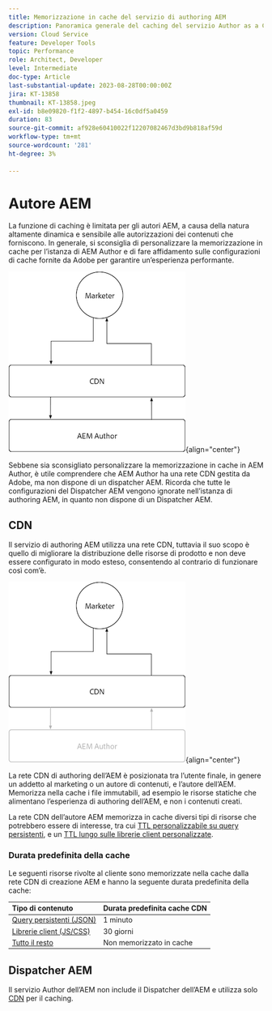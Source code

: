 ```yaml
---
title: Memorizzazione in cache del servizio di authoring AEM
description: Panoramica generale del caching del servizio Author as a Cloud Service dall’AEM.
version: Cloud Service
feature: Developer Tools
topic: Performance
role: Architect, Developer
level: Intermediate
doc-type: Article
last-substantial-update: 2023-08-28T00:00:00Z
jira: KT-13858
thumbnail: KT-13858.jpeg
exl-id: b8e09820-f1f2-4897-b454-16c0df5a0459
duration: 83
source-git-commit: af928e60410022f12207082467d3bd9b818af59d
workflow-type: tm+mt
source-wordcount: '281'
ht-degree: 3%

---
```


# Autore AEM

La funzione di caching è limitata per gli autori AEM, a causa della natura altamente dinamica e sensibile alle autorizzazioni dei contenuti che forniscono. In generale, si sconsiglia di personalizzare la memorizzazione in cache per l’istanza di AEM Author e di fare affidamento sulle configurazioni di cache fornite da Adobe per garantire un’esperienza performante.

![Diagramma panoramica sul caching degli autori di AEM](./assets/author/author-all.png){align="center"}

Sebbene sia sconsigliato personalizzare la memorizzazione in cache in AEM Author, è utile comprendere che AEM Author ha una rete CDN gestita da Adobe, ma non dispone di un dispatcher AEM. Ricorda che tutte le configurazioni del Dispatcher AEM vengono ignorate nell’istanza di authoring AEM, in quanto non dispone di un Dispatcher AEM.

## CDN

Il servizio di authoring AEM utilizza una rete CDN, tuttavia il suo scopo è quello di migliorare la distribuzione delle risorse di prodotto e non deve essere configurato in modo esteso, consentendo al contrario di funzionare così com’è.

![Diagramma introduttivo del caching delle pubblicazioni AEM](./assets/author/author-cdn.png){align="center"}

La rete CDN di authoring dell’AEM è posizionata tra l’utente finale, in genere un addetto al marketing o un autore di contenuti, e l’autore dell’AEM. Memorizza nella cache i file immutabili, ad esempio le risorse statiche che alimentano l’esperienza di authoring dell’AEM, e non i contenuti creati.

La rete CDN dell’autore AEM memorizza in cache diversi tipi di risorse che potrebbero essere di interesse, tra cui [TTL personalizzabile su query persistenti](https://experienceleague.adobe.com/docs/experience-manager-cloud-service/content/headless/graphql-api/persisted-queries.html?author-instances), e un [TTL lungo sulle librerie client personalizzate](https://experienceleague.adobe.com/docs/experience-manager-cloud-service/content/implementing/content-delivery/caching.html#client-side-libraries).

### Durata predefinita della cache

Le seguenti risorse rivolte al cliente sono memorizzate nella cache dalla rete CDN di creazione AEM e hanno la seguente durata predefinita della cache:

| Tipo di contenuto | Durata predefinita cache CDN |
|:------------ |:---------- |
| [Query persistenti (JSON)](https://experienceleague.adobe.com/docs/experience-manager-cloud-service/content/headless/graphql-api/persisted-queries.html?author-instances) | 1 minuto |
| [Librerie client (JS/CSS)](https://experienceleague.adobe.com/docs/experience-manager-cloud-service/content/implementing/content-delivery/caching.html#client-side-libraries) | 30 giorni |
| [Tutto il resto](https://experienceleague.adobe.com/docs/experience-manager-cloud-service/content/implementing/content-delivery/caching.html#other-content) | Non memorizzato in cache |


## Dispatcher AEM

Il servizio Author dell’AEM non include il Dispatcher dell’AEM e utilizza solo [CDN](#cdn) per il caching.
